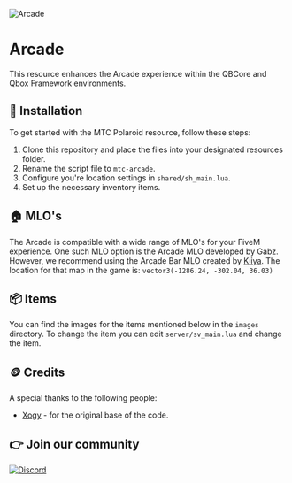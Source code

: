 ![Arcade](https://i.imgur.com/5nO4C5G.png)

# Arcade
This resource enhances the Arcade experience within the QBCore and Qbox Framework environments.

## 🔌 Installation
To get started with the MTC Polaroid resource, follow these steps:

1. Clone this repository and place the files into your designated resources folder.
2. Rename the script file to ```mtc-arcade```.
3. Configure you're location settings in ```shared/sh_main.lua```.
3. Set up the necessary inventory items.

## 🏠 MLO's
The Arcade is compatible with a wide range of MLO's for your FiveM experience. One such MLO option is the Arcade MLO developed by Gabz. However, we recommend using the Arcade Bar MLO created by [Kiiya](https://www.gta5-mods.com/maps/arcade-bar-interior-mlo-fivem-sp). The location for that map in the game is: `vector3(-1286.24, -302.04, 36.03)`

## 📦 Items
You can find the images for the items mentioned below in the ```images``` directory.
To change the item you  can edit ```server/sv_main.lua``` and change the item.

## 🪙 Credits
A special thanks to the following people:
- [Xogy](https://github.com/Xogy/rcore_arcade) - for the original base of the code.

## 👉 Join our community

[![Discord](https://discord.com/api/guilds/1075048579758035014/widget.png?style=banner2)](https://discord.gg/cFuv5BMWzK)
